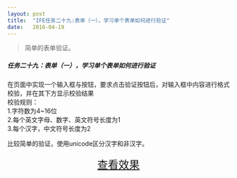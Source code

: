 ```yaml
---
layout: post
title:  "IFE任务二十九:表单（一），学习单个表单如何进行验证"
date:   2016-04-19
---
```


>简单的表单验证。

##### 任务二十九：表单（一），学习单个表单如何进行验证

在页面中实现一个输入框与按钮，要求点击验证按钮后，对输入框中内容进行格式校验，并在其下方显示校验结果  
校验规则：  
1.字符数为4~16位  
2.每个英文字母、数字、英文符号长度为1  
3.每个汉字，中文符号长度为2  

比较简单的验证，使用unicode区分汉字和非汉字。


<div>
<a href="https://irife.github.io/ife/tliyun/task29/task29.html" target="_blank"><div style="height:50px;line-height:50px;text-align:center;font-size:24px;">查看效果</div></a>
</div>

